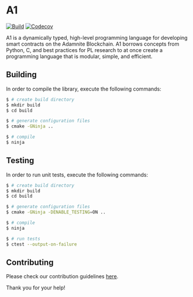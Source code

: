 # A1

[![Build](https://github.com/Adamnite/A1/actions/workflows/build.yml/badge.svg)](https://github.com/Adamnite/A1/actions/workflows/build.yml)
[![Codecov](https://codecov.io/gh/Adamnite/A1/branch/main/graph/badge.svg?token=YBUVS7JAEQ)](https://codecov.io/gh/Adamnite/A1)

A1 is a dynamically typed, high-level programming language for developing smart contracts on the Adamnite Blockchain. A1 borrows concepts from Python, C, and best practices for PL research to at once create a programming language that is modular, simple, and efficient.

## Building

In order to compile the library, execute the following commands:

```sh
$ # create build directory
$ mkdir build
$ cd build

$ # generate configuration files
$ cmake -GNinja ..

$ # compile
$ ninja
```

## Testing

In order to run unit tests, execute the following commands:

```sh
$ # create build directory
$ mkdir build
$ cd build

$ # generate configuration files
$ cmake -GNinja -DENABLE_TESTING=ON ..

$ # compile
$ ninja

$ # run tests
$ ctest --output-on-failure
```

## Contributing

Please check our contribution guidelines [here](CONTRIBUTING.md).

Thank you for your help!
